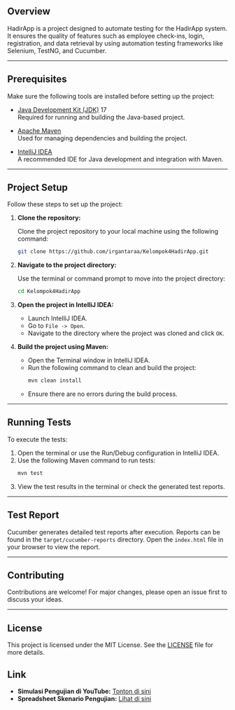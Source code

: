 ## Overview

HadirApp is a project designed to automate testing for the HadirApp system. It ensures the quality of features such as employee check-ins, login, registration, and data retrieval by using automation testing frameworks like Selenium, TestNG, and Cucumber.

---

## Prerequisites

Make sure the following tools are installed before setting up the project:

- [Java Development Kit (JDK)](https://www.oracle.com/java/technologies/javase-downloads.html) 17  
  Required for running and building the Java-based project.

- [Apache Maven](https://maven.apache.org/download.cgi)  
  Used for managing dependencies and building the project.

- [IntelliJ IDEA](https://www.jetbrains.com/idea/download/)  
  A recommended IDE for Java development and integration with Maven.

---

## Project Setup

Follow these steps to set up the project:

1. **Clone the repository:**

   Clone the project repository to your local machine using the following command:
   ```bash
   git clone https://github.com/irgantaraa/Kelompok4HadirApp.git
   ```

2. **Navigate to the project directory:**

   Use the terminal or command prompt to move into the project directory:
   ```bash
   cd Kelompok4HadirApp
   ```

3. **Open the project in IntelliJ IDEA:**

    - Launch IntelliJ IDEA.  
    - Go to `File -> Open`.  
    - Navigate to the directory where the project was cloned and click `OK`.  

4. **Build the project using Maven:**

    - Open the Terminal window in IntelliJ IDEA.  
    - Run the following command to clean and build the project:
      ```bash
      mvn clean install
      ```
    - Ensure there are no errors during the build process.

---

## Running Tests

To execute the tests:

1. Open the terminal or use the Run/Debug configuration in IntelliJ IDEA.
2. Use the following Maven command to run tests:
   ```bash
   mvn test
   ```
3. View the test results in the terminal or check the generated test reports.

---

## Test Report

Cucumber generates detailed test reports after execution. Reports can be found in the `target/cucumber-reports` directory. Open the `index.html` file in your browser to view the report.

---

## Contributing

Contributions are welcome! For major changes, please open an issue first to discuss your ideas.

---

## License

This project is licensed under the MIT License. See the [LICENSE](https://opensource.org/licenses/MIT) file for more details.

## Link
- **Simulasi Pengujian di YouTube:** [Tonton di sini](https://youtu.be/24LNUAdggus)
- **Spreadsheet Skenario Pengujian:** [Lihat di sini](https://docs.google.com/spreadsheets/d/1tdmNTWGKxZSn9nqFF60zWeyZ5ji7yuHsDutQiByJGbs/edit?gid=1510868219#gid=1510868219)
